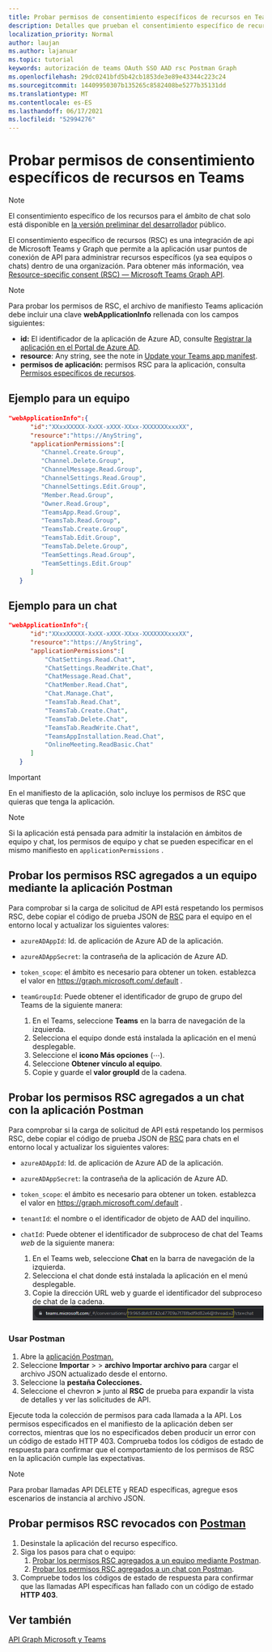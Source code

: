 ```yaml
---
title: Probar permisos de consentimiento específicos de recursos en Teams
description: Detalles que prueban el consentimiento específico de recursos Teams con Postman
localization_priority: Normal
author: laujan
ms.author: lajanuar
ms.topic: tutorial
keywords: autorización de teams OAuth SSO AAD rsc Postman Graph
ms.openlocfilehash: 29dc0241bfd5b42cb1853de3e89e43344c223c24
ms.sourcegitcommit: 14409950307b135265c8582408be5277b35131dd
ms.translationtype: MT
ms.contentlocale: es-ES
ms.lasthandoff: 06/17/2021
ms.locfileid: "52994276"
---
```

# <a name="test-resource-specific-consent-permissions-in-teams"></a>Probar permisos de consentimiento específicos de recursos en Teams

> [!NOTE]
> El consentimiento específico de los recursos para el ámbito de chat solo está disponible en [la versión preliminar del desarrollador](../../resources/dev-preview/developer-preview-intro.md) público.

El consentimiento específico de recursos (RSC) es una integración de api de Microsoft Teams y Graph que permite a la aplicación usar puntos de conexión de API para administrar recursos específicos (ya sea equipos o chats) dentro de una organización. Para obtener más información, vea [Resource-specific consent (RSC) — Microsoft Teams Graph API](resource-specific-consent.md).

> [!NOTE]
> Para probar los permisos de RSC, el archivo de manifiesto Teams aplicación debe incluir una clave **webApplicationInfo** rellenada con los campos siguientes:
>
> - **id:** El identificador de la aplicación de Azure AD, consulte [Registrar la aplicación en el Portal de Azure AD](resource-specific-consent.md#register-your-app-with-microsoft-identity-platform-via-the-azure-ad-portal).
> - **resource**: Any string, see the note in [Update your Teams app manifest](resource-specific-consent.md#update-your-teams-app-manifest).
> - **permisos de aplicación:** permisos RSC para la aplicación, consulta [Permisos específicos de recursos](resource-specific-consent.md#resource-specific-permissions).

## <a name="example-for-a-team"></a>Ejemplo para un equipo
```json
"webApplicationInfo":{
      "id":"XXxxXXXXX-XxXX-xXXX-XXxx-XXXXXXXxxxXX",
      "resource":"https://AnyString",
      "applicationPermissions":[
         "Channel.Create.Group",
         "Channel.Delete.Group",
         "ChannelMessage.Read.Group",
         "ChannelSettings.Read.Group",
         "ChannelSettings.Edit.Group",
         "Member.Read.Group",
         "Owner.Read.Group",
         "TeamsApp.Read.Group",
         "TeamsTab.Read.Group",
         "TeamsTab.Create.Group",
         "TeamsTab.Edit.Group",
         "TeamsTab.Delete.Group",
         "TeamSettings.Read.Group",
         "TeamSettings.Edit.Group"
      ]
   }
```

## <a name="example-for-a-chat"></a>Ejemplo para un chat
```json
"webApplicationInfo":{
      "id":"XXxxXXXXX-XxXX-xXXX-XXxx-XXXXXXXxxxXX",
      "resource":"https://AnyString",
      "applicationPermissions":[
          "ChatSettings.Read.Chat",
          "ChatSettings.ReadWrite.Chat",
          "ChatMessage.Read.Chat",
          "ChatMember.Read.Chat",
          "Chat.Manage.Chat",
          "TeamsTab.Read.Chat",
          "TeamsTab.Create.Chat",
          "TeamsTab.Delete.Chat",
          "TeamsTab.ReadWrite.Chat",
          "TeamsAppInstallation.Read.Chat",
          "OnlineMeeting.ReadBasic.Chat"
      ]
   }
```

> [!IMPORTANT]
> En el manifiesto de la aplicación, solo incluye los permisos de RSC que quieras que tenga la aplicación.

>[!NOTE]
>Si la aplicación está pensada para admitir la instalación en ámbitos de equipo y chat, los permisos de equipo y chat se pueden especificar en el mismo manifiesto en `applicationPermissions` .

## <a name="test-added-rsc-permissions-to-a-team-using-the-postman-app"></a>Probar los permisos RSC agregados a un equipo mediante la aplicación Postman

Para comprobar si la carga de solicitud de API está respetando los permisos RSC, debe copiar el código de prueba JSON de [RSC](test-team-rsc-json-file.md) para el equipo en el entorno local y actualizar los siguientes valores:

* `azureADAppId`: Id. de aplicación de Azure AD de la aplicación.
* `azureADAppSecret`: la contraseña de la aplicación de Azure AD.
* `token_scope`: el ámbito es necesario para obtener un token. establezca el valor en https://graph.microsoft.com/.default .
* `teamGroupId`: Puede obtener el identificador de grupo de grupo del Teams de la siguiente manera:

    1. En el Teams, seleccione **Teams** en la barra de navegación de la izquierda.
    2. Selecciona el equipo donde está instalada la aplicación en el menú desplegable.
    3. Seleccione el **icono Más opciones** (&#8943;).
    4. Seleccione **Obtener vínculo al equipo**. 
    5. Copie y guarde el **valor groupId** de la cadena.

## <a name="test-added-rsc-permissions-to-a-chat-using-the-postman-app"></a>Probar los permisos RSC agregados a un chat con la aplicación Postman

Para comprobar si la carga de solicitud de API está respetando los permisos RSC, debe copiar el código de prueba JSON de [RSC](test-chat-rsc-json-file.md) para chats en el entorno local y actualizar los siguientes valores:

* `azureADAppId`: Id. de aplicación de Azure AD de la aplicación.
* `azureADAppSecret`: la contraseña de la aplicación de Azure AD.
* `token_scope`: el ámbito es necesario para obtener un token. establezca el valor en https://graph.microsoft.com/.default .
* `tenantId`: el nombre o el identificador de objeto de AAD del inquilino.
* `chatId`: Puede obtener el identificador de subproceso de chat del Teams *web* de la siguiente manera:

    1. En el Teams web, seleccione **Chat** en la barra de navegación de la izquierda.
    2. Selecciona el chat donde está instalada la aplicación en el menú desplegable.
    3. Copie la dirección URL web y guarde el identificador del subproceso de chat de la cadena.
![Identificador de subproceso de chat desde la dirección URL web.](../../assets/images/chat-thread-id.png)

### <a name="use-postman"></a>Usar Postman

1. Abre la [aplicación Postman.](https://www.postman.com)
2. Seleccione **Importar**  >    >  **archivo Importar archivo para** cargar el archivo JSON actualizado desde el entorno.  
3. Seleccione la **pestaña Colecciones.** 
4. Seleccione el chevron **>** junto al **RSC** de prueba para expandir la vista de detalles y ver las solicitudes de API.

Ejecute toda la colección de permisos para cada llamada a la API. Los permisos especificados en el manifiesto de la aplicación deben ser correctos, mientras que los no especificados deben producir un error con un código de estado HTTP 403. Comprueba todos los códigos de estado de respuesta para confirmar que el comportamiento de los permisos de RSC en la aplicación cumple las expectativas.

> [!NOTE]
> Para probar llamadas API DELETE y READ específicas, agregue esos escenarios de instancia al archivo JSON.

## <a name="test-revoked-rsc-permissions-using-postman"></a>Probar permisos RSC revocados con [Postman](https://www.postman.com/)

1. Desinstale la aplicación del recurso específico.
2. Siga los pasos para chat o equipo: 
    1. [Probar los permisos RSC agregados a un equipo mediante Postman](#test-added-rsc-permissions-to-a-team-using-the-postman-app).
    2. [Probar los permisos RSC agregados a un chat con Postman](#test-added-rsc-permissions-to-a-chat-using-the-postman-app).
3. Compruebe todos los códigos de estado de respuesta para confirmar que las llamadas API específicas han fallado con un código de estado **HTTP 403**.

## <a name="see-also"></a>Ver también

[API Graph Microsoft y Teams](/graph/api/resources/teams-api-overview?view=graph-rest-1.0&preserve-view=true)

